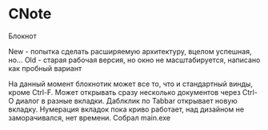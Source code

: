 # CNote
Блокнот

New - попытка сделать расширяемую архитектуру, вцелом успешная, но...
Old - старая рабочая версия, но окно не масштабируется, написано как пробный вариант

На данный момент блокнотик может все то, что и стандартный винды, кроме Ctrl-F. Может открывать сразу несколько документов через Ctrl-O диалог в разные вкладки. Даблклик по Tabbar открывает новую вкладку. Нумерация вкладок пока криво работает, над дизайном не заморачивался, нет времени. Собрал main.exe

